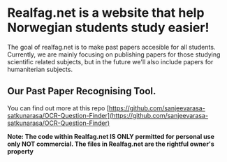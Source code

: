# Realfag.net is a website that help Norwegian students study easier!
The goal of realfag.net is to make past papers accesible for all students. Currently, we are mainly focusing on publishing papers for those studying scientific related subjects, but in the future we'll also include papers for humaniterian subjects.
## Our Past Paper Recognising Tool.
You can find out more at this repo [https://github.com/sanjeevarasa-satkunarasa/OCR-Question-Finder](https://github.com/sanjeevarasa-satkunarasa/OCR-Question-Finder)

**Note: The code within Realfag.net IS ONLY permitted for personal use only NOT commercial. The files in Realfag.net are the rightful owner's property**
